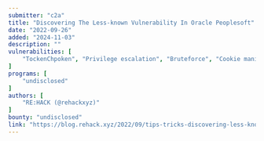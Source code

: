 ```yaml
---
submitter: "c2a"
title: "Discovering The Less-known Vulnerability In Oracle Peoplesoft"
date: "2022-09-26"
added: "2024-11-03"
description: ""
vulnerabilities: [
    "TockenChpoken", "Privilege escalation", "Bruteforce", "Cookie manipulation"
]
programs: [
    "undisclosed"
]
authors: [
    "RE:HACK (@rehackxyz)"
]
bounty: "undisclosed"
link: "https://blog.rehack.xyz/2022/09/tips-tricks-discovering-less-known.html"
---
```





